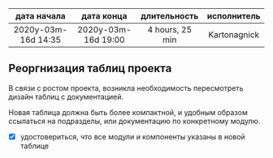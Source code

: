
|     дата начала     |     дата конца      | длительность    | исполнитель  |
|:-------------------:|:-------------------:|:---------------:|:------------:|
| 2020y-03m-16d 14:35 | 2020y-03m-16d 19:00 | 4 hours, 25 min | Kartonagnick |

Реоргнизация таблиц проекта
----

В связи с ростом проекта, 
возникла необходимость пересмотреть дизайн таблиц с документацией.  

Новая таблица должна быть более компактной, 
и удобным образом ссылаться на подразделы, 
или документацию по конкретному модулю.  

- [x] удостовериться, что все модули и компоненты указаны в новой таблице
